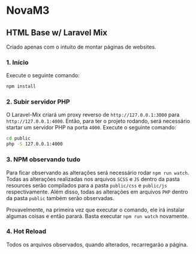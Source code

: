# NovaM3

## HTML Base w/ Laravel Mix

Criado apenas com o intuito de montar páginas de websites.

### 1. Início

Execute o seguinte comando:

```sh
npm install
```

### 2. Subir servidor PHP

O Laravel-Mix criará um proxy reverso de `http://127.0.0.1:3000` para `http://127.0.0.1:4000`. Então, para ter o projeto rodando, será necessário startar um servidor PHP na porta `4000`.
Execute o seguinte comando:

```sh
cd public
php -S 127.0.0.1:4000
```

### 3. NPM observando tudo

Para ficar observando as alterações será necessário rodar `npm run watch`. Todas as alterações realizadas nos arquivos `SCSS` e `JS` dentro da pasta resources serão compilados para a pasta `public/css` e `public/js` respectivamente. Além disso, todas as alterações em arquivos `PHP` dentro da pasta `public` também serão observadas.

Provavelmente, na primeira vez que executar o comando, ele irá instalar algumas coisas e então parará. Basta executar `npm run watch` novamente.

### 4. Hot Reload

Todos os arquivos observados, quando alterados, recarregarão a página.
